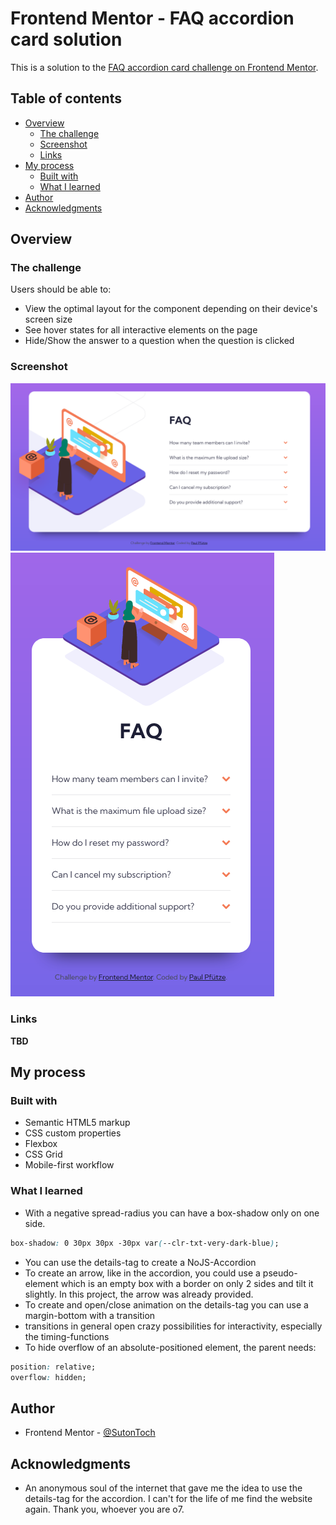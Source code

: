 # Frontend Mentor - FAQ accordion card solution

This is a solution to the [FAQ accordion card challenge on Frontend Mentor](https://www.frontendmentor.io/challenges/faq-accordion-card-XlyjD0Oam).

## Table of contents

- [Overview](#overview)
  - [The challenge](#the-challenge)
  - [Screenshot](#screenshot)
  - [Links](#links)
- [My process](#my-process)
  - [Built with](#built-with)
  - [What I learned](#what-i-learned)
- [Author](#author)
- [Acknowledgments](#acknowledgments)

## Overview

### The challenge

Users should be able to:

- View the optimal layout for the component depending on their device's screen size
- See hover states for all interactive elements on the page
- Hide/Show the answer to a question when the question is clicked

### Screenshot

![](./screenshots/faq-accordion-card-desktop.png)
![](./screenshots/faq-accordion-card-mobile.png)

### Links
**TBD**
<!---
- Solution URL: [Add solution URL here](https://your-solution-url.com)
- Live Site URL: [Add live site URL here](https://your-live-site-url.com)
-->
## My process

### Built with

- Semantic HTML5 markup
- CSS custom properties
- Flexbox
- CSS Grid
- Mobile-first workflow

### What I learned
- With a negative spread-radius you can have a box-shadow only on one side.
```css
box-shadow: 0 30px 30px -30px var(--clr-txt-very-dark-blue);
```
- You can use the details-tag to create a NoJS-Accordion
- To create an arrow, like in the accordion, you could use a pseudo-element which is an empty box with a border on only 2 sides and tilt it slightly. In this project, the arrow was already provided.
- To create and open/close animation on the details-tag you can use a margin-bottom with a transition
- transitions in general open crazy possibilities for interactivity, especially the timing-functions
- To hide overflow of an absolute-positioned element, the parent needs:
```css
position: relative;
overflow: hidden;
```

## Author

- Frontend Mentor - [@SutonToch](https://www.frontendmentor.io/profile/SutonToch)

## Acknowledgments

- An anonymous soul of the internet that gave me the idea to use the details-tag for the accordion. I can't for the life of me find the website again. Thank you, whoever you are o7.

